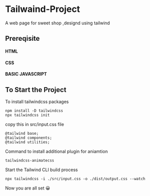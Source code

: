 # Tailwaind-Project 

A web page for sweet shop ,designd using tailwind
## Prereqisite
#### HTML
#### CSS
#### BASIC JAVASCRIPT

## To Start the Project
To install tailwindcss packages
```
npm install -D tailwindcss
npx tailwindcss init
```
copy this in src/input.css file
```
@tailwind base;
@tailwind components;
@tailwind utilities;
```
Command to install additional plugin for aniamtion 
```
tailwindcss-animatecss
```
Start the Tailwind CLI build process
```
npx tailwindcss -i ./src/input.css -o ./dist/output.css --watch
```

Now you are all set :grinning:

